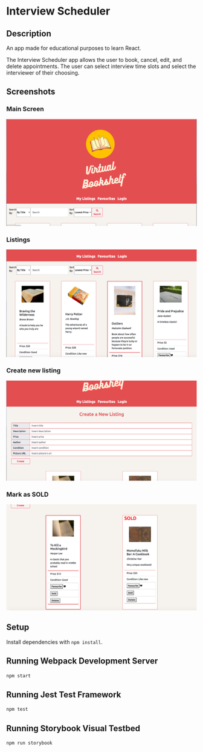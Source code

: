 # Interview Scheduler


## Description

An app made for educational purposes to learn React.

The Interview Scheduler app allows the user to book, cancel, edit, and delete appointments. The user can select interview time slots and select the interviewer of their choosing.  


## Screenshots
 
 ### Main Screen
!["Screenshot of tweeter main"](https://github.com/loloffs/Virtual-Bookshelf/blob/master/public/images/Main%20page.png?raw=true)

### Listings
!["Screenshot of tweeter main"](https://github.com/loloffs/Virtual-Bookshelf/blob/master/public/images/Listings.png?raw=true)

### Create new listing
!["Screenshot of tweeter main"](https://github.com/loloffs/Virtual-Bookshelf/blob/master/public/images/create%20listing.png?raw=true)

### Mark as SOLD
!["Screenshot of tweeter main"](https://github.com/loloffs/Virtual-Bookshelf/blob/master/public/images/sold.png?raw=true)




## Setup

Install dependencies with `npm install`.

## Running Webpack Development Server

```sh
npm start
```

## Running Jest Test Framework

```sh
npm test
```

## Running Storybook Visual Testbed

```sh
npm run storybook
```
